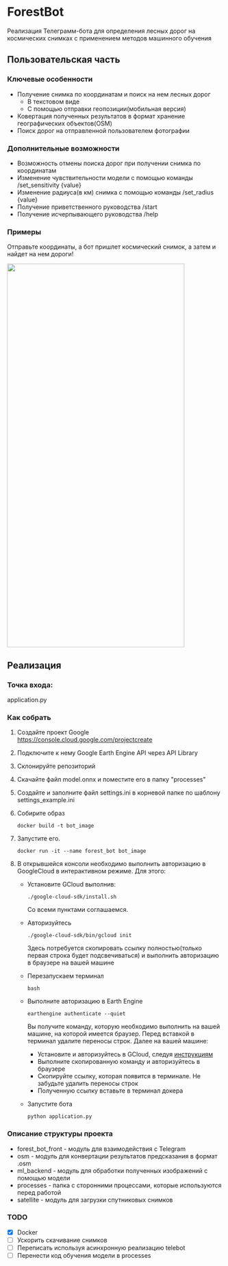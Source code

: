# ForestBot

Реализация Телеграмм-бота для определения лесных дорог на космических снимках с применением методов машинного
обучения

## Пользовательская часть

### Ключевые особенности

* Получение снимка по координатам и поиск на нем лесных дорог 
    * В текстовом виде
    * С помощью отправки геопозиции(мобильная версия)
* Ковертация полученных результатов в формат хранение географических объектов(OSM)
* Поиск дорог на отправленной пользователем фотографии


### Дополнительные возможности

* Возможность отмены поиска дорог при получении снимка по координатам
* Изменение чувствительности модели с помощью команды /set_sensitivity {value}
* Изменение радиуса(в км) снимка с помощью команды /set_radius {value} 
* Получение приветственного руководства /start
* Получение исчерпывающего руководства /help

### Примеры

Отправьте координаты, а бот пришлет космический снимок, 
а затем и найдет на нем дороги!


<img src="readme_images/example_cords_lq.gif" width="414" height="896">

## Реализация 

### Точка входа:
application.py

### Как собрать

1. Создайте проект Google https://console.cloud.google.com/projectcreate
2. Подключите к нему Google Earth Engine API через API Library
3. Склонируйте репозиторий
4. Скачайте файл model.onnx и поместите его в папку "processes"
5. Создайте и заполните файл settings.ini в корневой папке по шаблону settings_example.ini
5. Собирите образ 

    ```docker build -t bot_image ```
6. Запустите его.

    ```docker run -it --name forest_bot bot_image```
7. В открывшейся консоли необходимо выполнить авторизацию в GoogleCloud в интерактивном режиме. Для этого:
    * Установите GCloud выполнив:
       
        ```./google-cloud-sdk/install.sh```
        
        Со всеми пунктами соглашаемся.
        
    * Авторизуйтесь
    
        ```./google-cloud-sdk/bin/gcloud init```
        
       Здесь потребуется скопировать ссылку полностью(только первая строка будет подсвечиваться) и выполнить авторизацию
       в браузере на вашей машине
       
   * Перезапускаем терминал
   
        ```bash```
   * Выполните авторизацию в Earth Engine
   
        ```earthengine authenticate --quiet```
        
        Вы получите команду, которую необходимо выполнить на вашей машине, на
        которой имеется браузер. Перед вставкой в терминал удалите переносы строк.
        Далее на вашей машине:
        
        * Установите и авторизуйтесь в GCloud, следуя [инструкциям](https://cloud.google.com/sdk/docs/install)
        * Выполните скопированную команду и авторизуйтесь в браузере
        * Скопируйте ссылку, которая появится в терминале. Не забудьте удалить переносы строк
        * Полученную ссылку вставьте в терминал докера
        
   * Запустите бота
   
        ```python application.py```


### Описание структуры проекта

* forest_bot_front - модуль для взаимодействия с Telegram
* osm - модуль для конвертации результатов предсказания в формат .osm
* ml_backend - модуль для обработки полученных изображений с помощью модели
* processes - папка с сторонними процессами, которые используются перед работой
* satellite - модуль для загрузки спутниковых снимков

### TODO

- [x] Docker
- [ ] Ускорить скачивание снимков
- [ ] Переписать используя асинхронную реализацию telebot
- [ ] Перенести код обучения модели в processes
